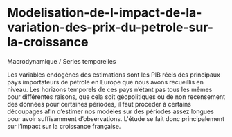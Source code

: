 # Modelisation-de-l-impact-de-la-variation-des-prix-du-petrole-sur-la-croissance
Macrodynamique / Series temporelles


Les variables endogènes des estimations sont les PIB réels des principaux pays importateurs de pétrole en Europe que nous avons recueillis en niveau. Les horizons temporels de ces pays n’étant pas tous les mêmes pour différentes raisons, que cela soit géopolitiques ou de non recensement des données pour certaines périodes, il faut procéder à certains découpages afin d’estimer nos modèles sur des périodes assez longues
pour avoir suffisamment d’observations. 
L'étude se fait donc principalement sur l’impact sur la croissance française.
